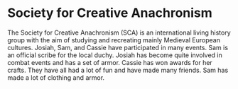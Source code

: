 # Society for Creative Anachronism


The Society for Creative Anachronism (SCA) is an international living history group with the aim of studying and
recreating mainly Medieval European cultures.  Josiah, Sam, and Cassie have participated in many events.  Sam is an
official scribe for the local duchy. Josiah has become quite involved in combat events and has a set of armor. Cassie
has won awards for her crafts. They have all had a lot of fun and have made many friends.  Sam has made a lot of
clothing and armor.